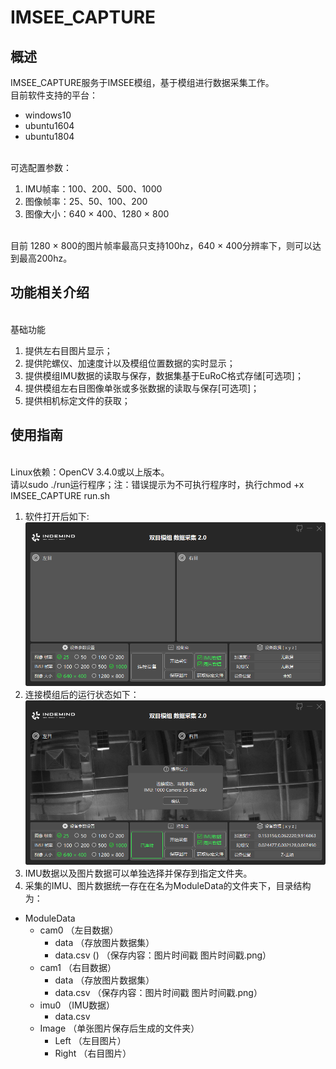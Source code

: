 # IMSEE_CAPTURE
## 概述
IMSEE_CAPTURE服务于IMSEE模组，基于模组进行数据采集工作。
</br>目前软件支持的平台：
* windows10
* ubuntu1604
* ubuntu1804

</br>可选配置参数：
1. IMU帧率：100、200、500、1000
2. 图像帧率：25、50、100、200
3. 图像大小：640 × 400、1280 × 800

</br>目前 1280 × 800的图片帧率最高只支持100hz，640 × 400分辨率下，则可以达到最高200hz。
## 功能相关介绍
</br>基础功能
1. 提供左右目图片显示；
2. 提供陀螺仪、加速度计以及模组位置数据的实时显示；
1. 提供模组IMU数据的读取与保存，数据集基于EuRoC格式存储[可选项]；
2. 提供模组左右目图像单张或多张数据的读取与保存[可选项]；
4. 提供相机标定文件的获取；

## 使用指南
</br>Linux依赖：OpenCV 3.4.0或以上版本。
</br>请以sudo ./run运行程序；注：错误提示为不可执行程序时，执行chmod +x IMSEE_CAPTURE run.sh
1. 软件打开后如下:
<br>![软件主页](/data/mp.png)
2. 连接模组后的运行状态如下：
<br>![连接后的软件主页](/data/online.png)
3. IMU数据以及图片数据可以单独选择并保存到指定文件夹。
4. 采集的IMU、图片数据统一存在在名为ModuleData的文件夹下，目录结构为：
* ModuleData
    * cam0 （左目数据）
        * data （存放图片数据集）
        * data.csv () （保存内容：图片时间戳 图片时间戳.png）
    * cam1  （右目数据）
        * data  （存放图片数据集）
        * data.csv  （保存内容：图片时间戳 图片时间戳.png）
    * imu0  （IMU数据）
        * data.csv
    * Image （单张图片保存后生成的文件夹）
        * Left （左目图片）
        * Right  （右目图片）

